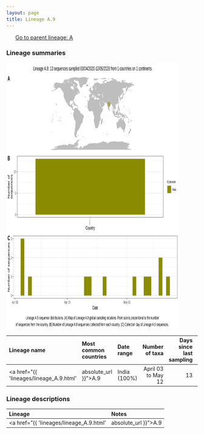 ```yaml
---
layout: page
title: Lineage A.9
---
```




<p>
<ul class="actions small">
	 <a href="{{ 'lineages/lineage_A.html' | absolute_url }}" class="button special fit">Go to parent lineage: A</a>
</ul>
</p>
<h3> Lineage summaries</h3>

<img src="../assets/images/A.9.svg" alt="A.9 lineage summary figure" width="90%" height="700px" />


| Lineage name | Most common countries | Date range | Number of taxa |  Days since last sampling | Known Travel | Recall value |
|:-----|:-----|:-------|-------:|-------:|:---------|--------:|
| <a href="{{ 'lineages/lineage_A.9.html' | absolute_url }}">A.9</a> | India (100%) | April 03 to May 12 | 13 | 102 |  | 0.9 |

<h3>Lineage descriptions</h3>

| Lineage | Notes |
|:-----|:-----|
| <a href="{{ 'lineages/lineage_A.9.html' | absolute_url }}">A.9</a> | Indian lineage. A.7, A.8 and A.9 are all lineages with diversity from India, however are difficult to resolve confidently, potentially due to ambiguities or homoplasies in the sequences. All are nested within the diversity of A. |

